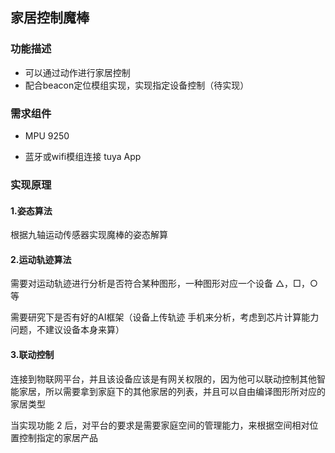 ## 家居控制魔棒



### 功能描述

* 可以通过动作进行家居控制
* 配合beacon定位模组实现，实现指定设备控制（待实现）



### 需求组件

- MPU 9250

- 蓝牙或wifi模组连接 tuya App

  

### 实现原理

#### 1.姿态算法

根据九轴运动传感器实现魔棒的姿态解算



#### 2.运动轨迹算法

需要对运动轨迹进行分析是否符合某种图形，一种图形对应一个设备  △，□，○等

需要研究下是否有好的AI框架（设备上传轨迹  手机来分析，考虑到芯片计算能力问题，不建议设备本身来算）



#### 3.联动控制

连接到物联网平台，并且该设备应该是有网关权限的，因为他可以联动控制其他智能家居，所以需要拿到家庭下的其他家居的列表，并且可以自由编译图形所对应的家居类型

当实现功能 2 后，对平台的要求是需要家庭空间的管理能力，来根据空间相对位置控制指定的家居产品







